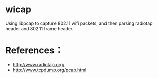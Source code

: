 # wicap
Using libpcap to capture 802.11 wifi packets, and then parsing radiotap header and 802.11 frame header.


# References：

- http://www.radiotap.org/
- http://www.tcpdump.org/pcap.html
